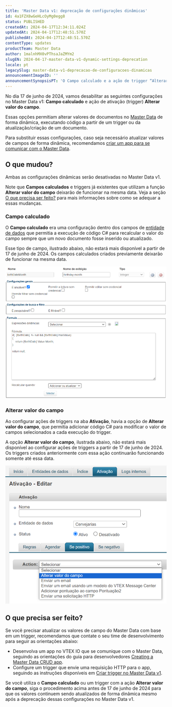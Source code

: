 ```yaml
---
title: 'Master Data v1: deprecação de configurações dinâmicas'
id: 4a1FZX8wGeHLcOyMg0egg8
status: PUBLISHED
createdAt: 2024-04-17T12:34:11.024Z
updatedAt: 2024-04-17T12:48:51.570Z
publishedAt: 2024-04-17T12:48:51.570Z
contentType: updates
productTeam: Master Data
author: 1malnhMX0vPThsaJaZMYm2
slugEN: 2024-04-17-master-data-v1-dynamic-settings-deprecation
locale: pt
legacySlug: master-data-v1-deprecacao-de-configuracoes-dinamicas
announcementImageID: ''
announcementSynopsisPT: 'O Campo calculado e a ação de trigger “Alterar valor do campo” serão descontinuados do Master Data v1.'
---
```


No dia 17 de junho de 2024, vamos desabilitar as seguintes configurações no Master Data v1: **Campo calculado** e ação de ativação (trigger) **Alterar valor do campo**.

Essas opções permitiam alterar valores de documentos no [Master Data](/pt/tutorial/master-data--4otjBnR27u4WUIciQsmkAw) de forma dinâmica, executando código a partir de um trigger ou da atualização/criação de um documento.

Para substituir essas configurações, caso seja necessário atualizar valores de campos de forma dinâmica, recomendamos [criar um app para se comunicar com o Master Data](https://developers.vtex.com/docs/guides/create-master-data-crud-app).

## O que mudou?

Ambas as configurações dinâmicas serão desativadas no Master Data v1.

Note que **Campos calculados** e triggers já existentes que utilizam a função **Alterar valor do campo** deixarão de funcionar na mesma data. Veja a seção [O que precisa ser feito?](#o-que-precisa-ser-feito) para mais informações sobre como se adequar a essas mudanças.

### Campo calculado

O **Campo calculado** era uma configuração dentro dos campos de [entidade de dados](/pt/tutorial/entidade-de-dados--tutorials_1265) que permitia a execução de código C# para recalcular o valor do campo sempre que um novo documento fosse inserido ou atualizado.

Esse tipo de campo, ilustrado abaixo, não estará mais disponível a partir de 17 de junho de 2024. Os campos calculados criados previamente deixarão de funcionar na mesma data.

![md-deprecation-calculated-field-pt](https://raw.githubusercontent.com/vtexdocs/help-center-content/refs/heads/main/docs/pt/announcements/2024-04-17-master-data-v1-deprecacao-de-configuracoes-dinamicas_1.png)

### Alterar valor do campo

Ao configurar ações de triggers na aba **Ativação**, havia a opção de **Alterar valor do campo**, que permitia adicionar código C# para modificar o valor de campos selecionados a cada execução do trigger.

A opção **Alterar valor do campo**, ilustrada abaixo, não estará mais disponível ao configurar ações de triggers a partir de 17 de junho de 2024. Os triggers criados anteriormente com essa ação continuarão funcionando somente até essa data.

![md-deprecation-trigger-pt](https://raw.githubusercontent.com/vtexdocs/help-center-content/refs/heads/main/docs/pt/announcements/2024-04-17-master-data-v1-deprecacao-de-configuracoes-dinamicas_2.png)

## O que precisa ser feito?

Se você precisar atualizar os valores de campo do Master Data com base em um trigger, recomendamos que contate o seu time de desenvolvimento para seguir as orientações abaixo:

* Desenvolva um app no VTEX IO que se comunique com o Master Data, seguindo as orientações do guia para desenvolvedores [Creating a Master Data CRUD app](https://developers.vtex.com/docs/guides/create-master-data-crud-app).
* Configure um trigger que envie uma requisição HTTP para o app, seguindo as instruções disponíveis em [Criar trigger no Master Data v1](/pt/tutorial/criando-trigger-no-master-data--tutorials_1270#envie-requisicao-http).

Se você utiliza o **Campo calculado** ou um trigger com a ação **Alterar valor do campo**, siga o procedimento acima antes de 17 de junho de 2024 para que os valores continuem sendo atualizados de forma dinâmica mesmo após a deprecação dessas configurações no Master Data v1.
